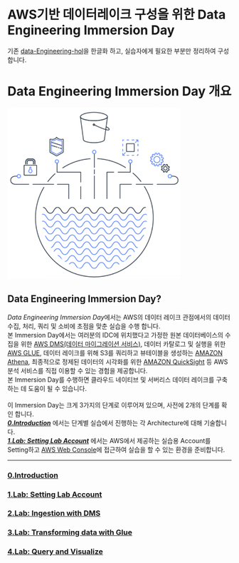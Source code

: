 # AWS기반 데이터레이크 구성을 위한 Data Engineering Immersion Day

기존 [data-Engineering-hol](https://catalog.us-east-1.prod.workshops.aws/workshops/976050cc-0606-4b23-b49f-ca7b8ac4b153/en-US/)을 한글화 하고, 실습자에게 필요한 부분만 정리하여 구성합니다.

# Data Engineering Immersion Day 개요
![대체 텍스트](./images/intro.png)

## Data Engineering Immersion Day?
*Data Engineering Immersion Day*에서는 AWS의 데이터 레이크 관점에서의 데이터 수집, 처리, 쿼리 및 소비에 초점을 맞춘 실습을 수행 합니다.\
본 Immersion Day에서는 여러분의 IDC에 위치했다고 가정한 원본 데이터베이스의 수집을 위한 [AWS DMS(데이터 마이그레이션 서비스)](https://docs.aws.amazon.com/ko_kr/dms/latest/userguide/Welcome.html), 데이터 카탈로그 및 실행을 위한 [AWS GLUE](https://docs.aws.amazon.com/ko_kr/glue/latest/dg/what-is-glue.html), 데이터 레이크를 위해 S3를 쿼리하고 뷰테이블을 생성하는 [AMAZON Athena](https://docs.aws.amazon.com/ko_kr/athena/latest/ug/what-is.html), 최종적으로 정제된 데이터의 시각화를 위한 [AMAZON QuickSight](https://aws.amazon.com/ko/quicksight/) 등 AWS 분석 서비스를 직접 이용할 수 있는 경험을 제공합니다.\
본 Immersion Day를 수행하면 클라우드 네이티브 및 서버리스 데이터 레이크를 구축하는 데 도움이 될 수 있습니다.\
\
이 Immersion Day는 크게 3가지의 단계로 이루어져 있으며, 사전에 2개의 단계를 확인 합니다.\
[*__0.Introduction__*](./detail/introduction.md) 에서는 단계별 실습에서 진행하는 각 Architecture에 대해 기술합니다.\
[*__1.Lab: Setting Lab Account__*](./detail/1.Lab:SettingLabAccount.md) 에서는 AWS에서 제공하는 실습용 Account를 Setting하고 [AWS Web Console](https://signin.aws.amazon.com/signin?redirect_uri=https%3A%2F%2Fconsole.aws.amazon.com%2Fconsole%2Fhome%3FhashArgs%3D%2523%26isauthcode%3Dtrue%26state%3DhashArgsFromTB_us-west-2_fb2cdefd242e800d&client_id=arn%3Aaws%3Asignin%3A%3A%3Aconsole%2Fcanvas&forceMobileApp=0&code_challenge=_L_92-86xjANu4YyDZwXJj--tPwQK81v471vY05aM08&code_challenge_method=SHA-256)에 접근하여 실습을 할 수 있는 환경을 준비합니다.



*****  
### [0.Introduction](./detail/introduction.md)

### [1.Lab: Setting Lab Account](./detail/1.Lab:SettingLabAccount.md)

### [2.Lab: Ingestion with DMS](./detail/ingestion.md)

### [3.Lab: Transforming data with Glue](./detail/transformingdata.md)

### [4.Lab: Query and Visualize](./detail/queryandvisualize.md)

